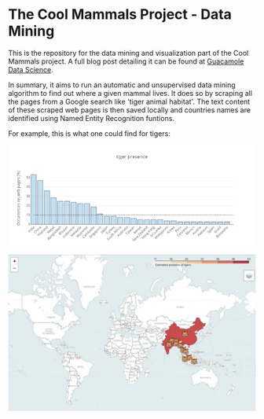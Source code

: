 # The Cool Mammals Project - Data Mining
This is the repository for the data mining and visualization part of the Cool Mammals project. A full blog post detailing it can be found at [Guacamole Data Science](https://luiztauffer.github.io/guacamole-data-science/posts/2019-03-16-mammals-data-mining/).

In summary, it aims to run an automatic and unsupervised data mining algorithm to find out where a given mammal lives. It does so by scraping all the pages from a Google search like 'tiger animal habitat'. The text content of these scraped web pages is then saved locally and countries names are identified using Named Entity Recognition funtions.

For example, this is what one could find for tigers:

![tiger1](https://github.com/luiztauffer/cool-mammals-data-mining/blob/master/tiger_bars.png)


![tiger2](https://github.com/luiztauffer/cool-mammals-data-mining/blob/master/tiger_map.JPG)
